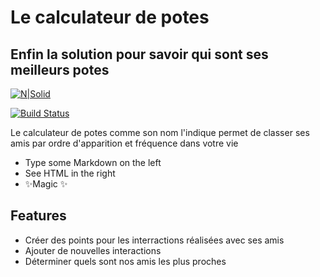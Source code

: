 # Le calculateur de potes
## Enfin la solution pour savoir qui sont ses meilleurs potes

[![N|Solid](https://cldup.com/dTxpPi9lDf.thumb.png)](https://nodesource.com/products/nsolid)

[![Build Status](https://travis-ci.org/joemccann/dillinger.svg?branch=master)](https://travis-ci.org/joemccann/dillinger)

Le calculateur de potes comme son nom l'indique permet de classer ses amis par ordre d'apparition et fréquence dans votre vie 

- Type some Markdown on the left
- See HTML in the right
- ✨Magic ✨

## Features

- Créer des points pour les interractions réalisées avec ses amis
- Ajouter de nouvelles interactions
- Déterminer quels sont nos amis les plus proches


